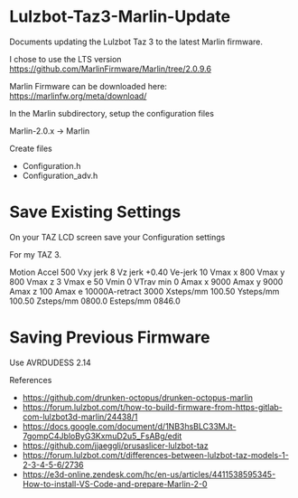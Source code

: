 # Lulzbot-Taz3-Marlin-Update
Documents updating the Lulzbot Taz 3 to the latest Marlin firmware. 

I chose to use the LTS version
https://github.com/MarlinFirmware/Marlin/tree/2.0.9.6

Marlin Firmware can be downloaded here:
https://marlinfw.org/meta/download/

In the Marlin subdirectory, setup the configuration files

Marlin-2.0.x -> Marlin

Create files 
- Configuration.h
- Configuration_adv.h

# Save Existing Settings
On your TAZ LCD screen save your Configuration settings

For my TAZ 3.

Motion
Accel 500
Vxy jerk 8
Vz jerk +0.40
Ve-jerk 10
Vmax x 800
Vmax y 800
Vmax z 3
Vmax e 50
Vmin 0
VTrav min 0 
Amax x 9000
Amax y 9000
Amax z 100
Amax e 10000A-retract 3000
Xsteps/mm 100.50
Ysteps/mm 100.50
Zsteps/mm 0800.0
Esteps/mm 0846.0

# Saving Previous Firmware

Use AVRDUDESS 2.14


References
- https://github.com/drunken-octopus/drunken-octopus-marlin
- https://forum.lulzbot.com/t/how-to-build-firmware-from-https-gitlab-com-lulzbot3d-marlin/24438/1
- https://docs.google.com/document/d/1NB3hsBLC33MJt-7gompC4JbloByG3KxmuD2u5_FsABg/edit
- https://github.com/jjaeggli/prusaslicer-lulzbot-taz
- https://forum.lulzbot.com/t/differences-between-lulzbot-taz-models-1-2-3-4-5-6/2736
- https://e3d-online.zendesk.com/hc/en-us/articles/4411538595345-How-to-install-VS-Code-and-prepare-Marlin-2-0

